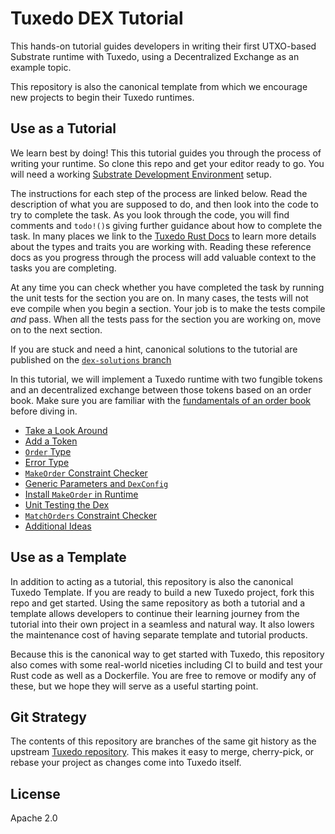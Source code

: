 # Tuxedo DEX Tutorial

This hands-on tutorial guides developers in writing their first UTXO-based Substrate runtime with Tuxedo, using a Decentralized Exchange as an example topic.

This repository is also the canonical template from which we encourage new projects to begin their Tuxedo runtimes.

## Use as a Tutorial

We learn best by doing!
This this tutorial guides you through the process of writing your runtime.
So clone this repo and get your editor ready to go.
You will need a working [Substrate Development Environment](https://docs.substrate.io/install/) setup.

The instructions for each step of the process are linked below.
Read the description of what you are supposed to do, and then look into the code to try to complete the task.
As you look through the code, you will find comments and `todo!()`s giving further guidance about how to complete the task.
In many places we link to the [Tuxedo Rust Docs](https://github.com/Off-Narrative-Labs/Tuxedo/) to learn more details about the types and traits you are working with.
Reading these reference docs as you progress through the process will add valuable context to the tasks you are completing.

At any time you can check whether you have completed the task by running the unit tests for the section you are on.
In many cases, the tests will not eve compile when you begin a section.
Your job is to make the tests compile _and_ pass.
When all the tests pass for the section you are working on, move on to the next section.

If you are stuck and need a hint, canonical solutions to the tutorial are published on the [`dex-solutions` branch](https://github.com/Off-Narrative-Labs/Tuxedo-Order-Book-Dex-Tutorial/tree/dex-solutions)

In this tutorial, we will implement a Tuxedo runtime with two fungible tokens and an decentralized exchange between those tokens based on an order book.
Make sure you are familiar with the [fundamentals of an order book](https://blog.atani.com/dex-orderbook-vs-liquidity-pool/) before diving in.

* [Take a Look Around](turorial/01-look-around.md)
* [Add a Token](tutorial/02-add-a-token.md)
* [`Order` Type](tutorial/03-order-type.md)
* [Error Type](tutorial/04-error-type.md)
* [`MakeOrder` Constraint Checker](tutorial/05-make-order.md)
* [Generic Parameters and `DexConfig`](tutorial/06-dex-config.md)
* [Install `MakeOrder` in Runtime](tutorial/07-runtime-orders.md)
* [Unit Testing the Dex](tutorial/08-unit-tests.md)
* [`MatchOrders` Constraint Checker](tutorials/09-match-orders.md)
* [Additional Ideas](tutorials/10-additional-ideas.md)
## Use as a Template

In addition to acting as a tutorial, this repository is also the canonical Tuxedo Template.
If you are ready to build a new Tuxedo project, fork this repo and get started.
Using the same repository as both a tutorial and a template allows developers to continue their learning journey from the tutorial into their own project in a seamless and natural way.
It also lowers the maintenance cost of having separate template and tutorial products.

Because this is the canonical way to get started with Tuxedo, this repository also comes with some real-world niceties including CI to build and test your Rust code as well as a Dockerfile.
You are free to remove or modify any of these, but we hope they will serve as a useful starting point.

## Git Strategy

The contents of this repository are branches of the same git history as the upstream [Tuxedo repository](https://github.com/Off-Narrative-Labs/Tuxedo).
This makes it easy to merge, cherry-pick, or rebase your project as changes come into Tuxedo itself.

## License

Apache 2.0

